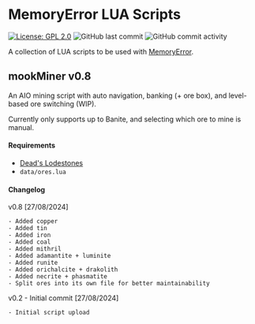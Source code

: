 # MemoryError LUA Scripts
[![License: GPL 2.0](https://img.shields.io/badge/License-GPL%202.0-brightgreen.svg)](https://opensource.org/license/gpl-2-0)
![GitHub last commit](https://img.shields.io/github/last-commit/mooklle/mookScripts?color=4ba8a2)
![GitHub commit activity](https://img.shields.io/github/commit-activity/t/mooklle/mookScripts?color=c247c2)


A collection of LUA scripts to be used with [MemoryError](http://memoryerror.infinityfreeapp.com/).

## mookMiner v0.8
An AIO mining script with auto navigation, banking (+ ore box), and level-based ore switching (WIP).

Currently only supports up to Banite, and selecting which ore to mine is manual.

#### Requirements
- [Dead's Lodestones](https://me.deadcod.es/lodestones)
- `data/ores.lua`

#### Changelog
v0.8 [27/08/2024]
```
- Added copper
- Added tin
- Added iron
- Added coal
- Added mithril
- Added adamantite + luminite
- Added runite
- Added orichalcite + drakolith
- Added necrite + phasmatite
- Split ores into its own file for better maintainability
```

v0.2 - Initial commit [27/08/2024]
```
- Initial script upload
```
